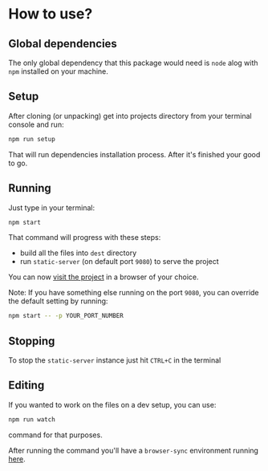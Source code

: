 # How to use?


## Global dependencies

The only global dependency that this package would need is `node` alog with `npm` installed on your machine.


## Setup

After cloning (or unpacking) get into projects directory from your terminal console and run:

```bash
npm run setup
```

That will run dependencies installation process. After it's finished your good to go.

## Running

Just type in your terminal:

```bash
npm start
```

That command will progress with these steps:
- build all the files into `dest` directory
- run `static-server` (on default port `9080`) to serve the project

You can now [visit the project](http://localhost:9080) in a browser of your choice.

Note: If you have something else running on the port `9080`, you can override the default setting by running:

```bash
npm start -- -p YOUR_PORT_NUMBER
```


## Stopping

To stop the `static-server` instance just hit `CTRL+C` in the terminal


## Editing

If you wanted to work on the files on a dev setup, you can use:

```bash
npm run watch
```

command for that purposes.

After running the command you'll have a `browser-sync` environment running [here](http://localhost:3000).

